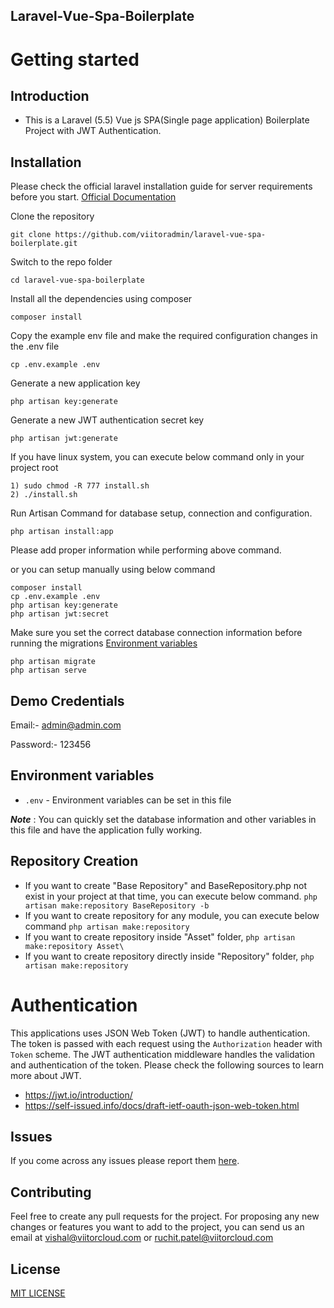 ## Laravel-Vue-Spa-Boilerplate

# Getting started

## Introduction

* This is a Laravel (5.5) Vue js SPA(Single page application) Boilerplate Project with JWT Authentication.

## Installation

Please check the official laravel installation guide for server requirements before you start. [Official Documentation](https://laravel.com/docs/5.4/installation#installation)


Clone the repository

    git clone https://github.com/viitoradmin/laravel-vue-spa-boilerplate.git

Switch to the repo folder

    cd laravel-vue-spa-boilerplate

Install all the dependencies using composer

    composer install

Copy the example env file and make the required configuration changes in the .env file

    cp .env.example .env

Generate a new application key

    php artisan key:generate

Generate a new JWT authentication secret key

    php artisan jwt:generate

If you have linux system, you can execute below command only in your project root
    
    1) sudo chmod -R 777 install.sh
    2) ./install.sh

Run Artisan Command for database setup, connection and configuration.
    
    php artisan install:app

Please add proper information while performing above command.

or you can setup manually using below command

    composer install
    cp .env.example .env
    php artisan key:generate
    php artisan jwt:secret

Make sure you set the correct database connection information before running the migrations [Environment variables](#environment-variables)

    php artisan migrate
    php artisan serve

## Demo Credentials

   Email:- admin@admin.com
   
   Password:- 123456
   
## Environment variables

- `.env` - Environment variables can be set in this file

***Note*** : You can quickly set the database information and other variables in this file and have the application fully working.

## Repository Creation
<ul>
    <li>
        If you want to create "Base Repository" and BaseRepository.php not exist  in  your project at that time, you can execute below command.
        <code>php artisan make:repository BaseRepository -b</code>
    </li>
    <li>
        If you want to create repository for any module, you can execute below command
        <code>php artisan make:repository <Name of the Repository></code>
    </li>
    <li>
        If you want to create repository inside "Asset" folder,
        <code>php artisan make:repository Asset\<Name of the Repository> </code>
    </li>
    <li>
        If you want to create repository directly inside "Repository" folder, 
        <code>php artisan make:repository <Name of the Repository></code>
    </li>
</ul>

# Authentication

This applications uses JSON Web Token (JWT) to handle authentication. The token is passed with each request using the `Authorization` header with `Token` scheme. The JWT authentication middleware handles the validation and authentication of the token. Please check the following sources to learn more about JWT.

- https://jwt.io/introduction/
- https://self-issued.info/docs/draft-ietf-oauth-json-web-token.html

## Issues

If you come across any issues please report them [here](https://github.com/viitoradmin/laravel-vue-spa-boilerplate/issues).

## Contributing
Feel free to create any pull requests for the project. For proposing any new changes or features you want to add to the project, you can send us an email at vishal@viitorcloud.com or ruchit.patel@viitorcloud.com

## License

[MIT LICENSE](https://github.com/viitoradmin/laravel-vue-spa-boilerplate/blob/master/LICENSE)
